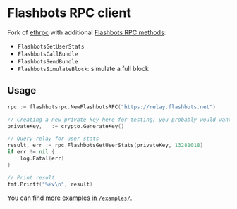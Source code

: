 # Flashbots RPC client

Fork of [ethrpc](https://github.com/onrik/ethrpc) with additional [Flashbots RPC methods](https://docs.flashbots.net/flashbots-auction/searchers/advanced/rpc-endpoint):

* `FlashbotsGetUserStats`
* `FlashbotsCallBundle`
* `FlashbotsSendBundle`
* `FlashbotsSimulateBlock`: simulate a full block

## Usage

```go
rpc := flashbotsrpc.NewFlashbotsRPC("https://relay.flashbots.net")

// Creating a new private key here for testing; you probably would want to use an existing one
privateKey, _ := crypto.GenerateKey() 

// Query relay for user stats
result, err := rpc.FlashbotsGetUserStats(privateKey, 13281018)
if err != nil {
    log.Fatal(err)
}

// Print result
fmt.Printf("%+v\n", result)
```

You can find [more examples in `/examples/`](https://github.com/metachris/flashbotsrpc/tree/master/examples).
